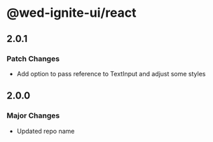 # @wed-ignite-ui/react

## 2.0.1

### Patch Changes

- Add option to pass reference to TextInput and adjust some styles

## 2.0.0

### Major Changes

- Updated repo name
